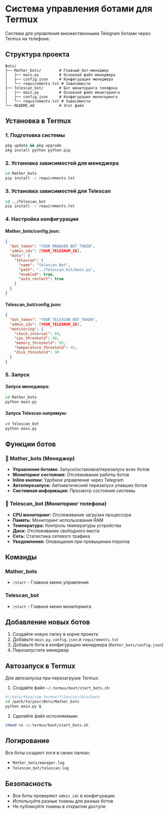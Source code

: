 # Система управления ботами для Termux

Система для управления множественными Telegram ботами через Termux на телефоне.

## Структура проекта

```
Bots/
├── Mather_bots/        # Главный бот-менеджер
│   ├── main.py         # Основной файл менеджера
│   ├── config.json     # Конфигурация менеджера
│   └── requirements.txt # Зависимости
├── Telescan_bot/       # Бот мониторинга телефона
│   ├── main.py         # Основной файл мониторинга
│   ├── config.json     # Конфигурация мониторинга
│   └── requirements.txt # Зависимости
└── README.md           # Этот файл
```

## Установка в Termux

### 1. Подготовка системы
```bash
pkg update && pkg upgrade
pkg install python python-pip
```

### 2. Установка зависимостей для менеджера
```bash
cd Mather_bots
pip install -r requirements.txt
```

### 3. Установка зависимостей для Telescan
```bash
cd ../Telescan_bot
pip install -r requirements.txt
```

### 4. Настройка конфигурации

#### Mather_bots/config.json:
```json
{
  "bot_token": "YOUR_MANAGER_BOT_TOKEN",
  "admin_ids": [YOUR_TELEGRAM_ID],
  "bots": {
    "telescan": {
      "name": "Telescan Bot",
      "path": "../Telescan_bot/main.py",
      "enabled": true,
      "auto_restart": true
    }
  }
}
```

#### Telescan_bot/config.json:
```json
{
  "bot_token": "YOUR_TELESCAN_BOT_TOKEN",
  "admin_ids": [YOUR_TELEGRAM_ID],
  "monitoring": {
    "check_interval": 60,
    "cpu_threshold": 80,
    "memory_threshold": 85,
    "temperature_threshold": 45,
    "disk_threshold": 90
  }
}
```

### 5. Запуск

#### Запуск менеджера:
```bash
cd Mather_bots
python main.py
```

#### Запуск Telescan напрямую:
```bash
cd Telescan_bot
python main.py
```

## Функции ботов

### 🤖 Mather_bots (Менеджер)
- **Управление ботами:** Запуск/остановка/перезапуск всех ботов
- **Мониторинг состояния:** Отслеживание работы ботов
- **Inline кнопки:** Удобное управление через Telegram
- **Автоперезапуск:** Автоматический перезапуск упавших ботов
- **Системная информация:** Просмотр состояния системы

### 📱 Telescan_bot (Мониторинг телефона)
- **CPU мониторинг:** Отслеживание загрузки процессора
- **Память:** Мониторинг использования RAM
- **Температура:** Контроль температуры устройства
- **Диск:** Отслеживание свободного места
- **Сеть:** Статистика сетевого трафика
- **Уведомления:** Оповещения при превышении порогов

## Команды

### Mather_bots
- `/start` - Главное меню управления

### Telescan_bot
- `/start` - Главное меню мониторинга

## Добавление новых ботов

1. Создайте новую папку в корне проекта
2. Добавьте `main.py`, `config.json` и `requirements.txt`
3. Добавьте бота в конфигурацию менеджера (`Mather_bots/config.json`)
4. Перезапустите менеджер

## Автозапуск в Termux

Для автозапуска при перезагрузке Termux:

1. Создайте файл `~/.termux/boot/start_bots.sh`:
```bash
#!/data/data/com.termux/files/usr/bin/bash
cd /path/to/your/Bots/Mather_bots
python main.py &
```

2. Сделайте файл исполняемым:
```bash
chmod +x ~/.termux/boot/start_bots.sh
```

## Логирование

Все боты создают логи в своих папках:
- `Mather_bots/manager.log`
- `Telescan_bot/telescan.log`

## Безопасность

- Все боты проверяют `admin_ids` в конфигурации
- Используйте разные токены для разных ботов
- Не публикуйте токены в открытом доступе 